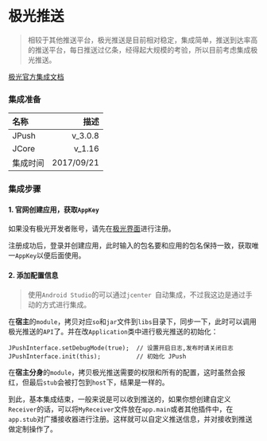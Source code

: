 # 极光推送

> 相较于其他推送平台，极光推送是目前相对稳定，集成简单，推送到达率高的推送平台，每日推送过亿条，经得起大规模的考验，所以目前考虑集成极光推送。

[极光官方集成文档](https://docs.jiguang.cn/jpush/guideline/intro/)

### 集成准备

| 名称     | 描述 |
| :------- | ----: |
| JPush | v_3.0.8 |
| JCore    | v_1.16|
| 集成时间     | 2017/09/21|

### 集成步骤

#### 1. 官网创建应用，获取`AppKey`

如果没有极光开发者账号，请先在[极光界面](https://www.jiguang.cn/accounts/logout)进行注册。

注册成功后，登录并创建应用，此时输入的包名要和应用的包名保持一致，获取唯一`AppKey`以便后面使用。

#### 2. 添加配置信息

> 使用`Android Studio`的可以通过`jcenter `自动集成，不过我这边是通过手动的方式进行集成。

在**宿主**的`module`，拷贝对应`so`和`jar`文件到`libs`目录下，同步一下，此时可以调用极光推送的`API`了。并在改`Application`类中进行极光推送的初始化：

    JPushInterface.setDebugMode(true); 	// 设置开启日志,发布时请关闭日志
    JPushInterface.init(this);     		// 初始化 JPush

在**宿主分身**的`module`，拷贝极光推送需要的权限和所有的配置，这时虽然会报红，但最后`stub`会被打包到`host`下，结果是一样的。

到此，基本集成结束，一般来说是可以收到推送的，如果你想创建自定义`Receiver`的话，可以将`MyReceiver`文件放在`app.main`或者其他插件中，在`app.stub`对广播接收器进行注册。这样就可以自定义推送信息，并对接收到推送做定制操作了。
